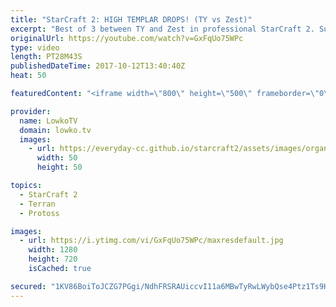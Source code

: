 ```yaml
---
title: "StarCraft 2: HIGH TEMPLAR DROPS! (TY vs Zest)"
excerpt: "Best of 3 between TY and Zest in professional StarCraft 2. Subscribe for more videos: http://lowko.tv/youtube Professional best-of-7: https://goo.gl/cLp2ev  A super high level series of Terran versus Protoss in StarCraft 2. In this series of games we see different strategies from both players. Both decide"
originalUrl: https://youtube.com/watch?v=GxFqUo75WPc
type: video
length: PT28M43S
publishedDateTime: 2017-10-12T13:40:40Z
heat: 50

featuredContent: "<iframe width=\"800\" height=\"500\" frameborder=\"0\" src=\"https://www.youtube.com/embed/GxFqUo75WPc\" allow=\"accelerometer; autoplay; encrypted-media; gyroscope; picture-in-picture\" allowfullscreen></iframe>"

provider:
  name: LowkoTV
  domain: lowko.tv
  images:
    - url: https://everyday-cc.github.io/starcraft2/assets/images/organizations/lowko.tv-50x50.jpg
      width: 50
      height: 50

topics:
  - StarCraft 2
  - Terran
  - Protoss

images:
  - url: https://i.ytimg.com/vi/GxFqUo75WPc/maxresdefault.jpg
    width: 1280
    height: 720
    isCached: true

secured: "1KV86BoiToJCZG7PGgi/NdhFRSRAUiccvI11a6MBwTyRwLWybQse4Ptz1Ts9HMBsq+3QLyMflouDGSUDP6imsTcqjx0urmF3+keGa5NbV8HaA1uBqM/Dc/MzhZVW5o18MT0cW4o7eJKg/po8j5xYEHVwYfMKpEYMhHVhwbDR62Z+R/m2H9yURG68QcA0fRxM/JdcEx7c3ep6LERw+Ri+rNZtiZLRsQHAf/31GAnA2KlAKxyFO9j4R3ydypWFqsiVQJB93L7JBBbO77/VBQJAT13I3z2vEnyOl6aOuksLgyRsX3pbatOBqYUGQuGHyaD5vUkuWUdyMv8kjgqnUJegtLavlOkouieuoWFED4JBxbyHZGQKF+xE6aKzb6Ic9FGGFEVPm+qkWTCaHBzUfwgnuJVvagkDQjRTFQdIyrmfpj0=;Jl0F5T0N/TW2rqaCYeh4Mw=="
---
```


